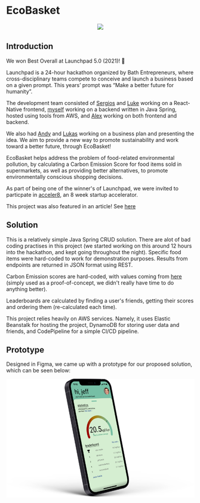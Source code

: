 # EcoBasket

<p align="center">
  <img
    src="https://imgur.com/TmOT1rU.png"
    width="50%"
  />
</p>

## Introduction

We won Best Overall at Launchpad 5.0 (2021)! :rocket:

Launchpad is a 24-hour hackathon organized by Bath Entrepreneurs, where cross-disciplinary teams compete to conceive and launch a business based on a given prompt. This years’ prompt was “Make a better future for humanity”.

The development team consisted of [Sergios](https://github.com/sg2295) and [Luke](https://github.com/lc2232) working on a React-Native frontend, [myself](https://github.com/OllieJonas) working on a backend written in Java Spring, hosted using tools from AWS, and [Alex](https://github.com/ll1) working on both frontend and backend.

We also had [Andy](https://www.linkedin.com/in/andrew-barton-000/) and [Lukas](https://www.linkedin.com/in/lukas-moment/) working on a business plan and presenting the idea. We aim to provide a new way to promote sustainability and work toward a better future, through EcoBasket!

EcoBasket helps address the problem of food-related environmental pollution, by calculating a Carbon Emission Score for food items sold in supermarkets, as well as providing better alternatives, to promote environmentally conscious shopping decisions.

As part of being one of the winner's of Launchpad, we were invited to particpate in [acceler8](https://uk.linkedin.com/company/acceler8bybe), an 8 week startup accelerator.

This project was also featured in an article! See [here](https://www.maddyness.com/uk/2021/04/01/meet-the-students-who-started-businesses-during-covid-19/)

## Solution

This is a relatively simple Java Spring CRUD solution. There are alot of bad coding practises in this project (we started working on this around 12 hours into the hackathon, and kept going throughout the night).  Specific food items were hard-coded to work for demonstration purposes. Results from endpoints are returned in JSON format using REST.

Carbon Emission scores are hard-coded, with values coming from [here](https://ourworldindata.org/grapher/ghg-per-kg-poore) (simply used as a proof-of-concept, we didn't really have time to do anything better).

Leaderboards are calculated by finding a user's friends, getting their scores and ordering them (re-calculated each time).

This project relies heavily on AWS services. Namely, it uses Elastic Beanstalk for hosting the project, DynamoDB for storing user data and friends, and CodePipeline for a simple CI/CD pipeline.

## Prototype

Designed in Figma, we came up with a prototype for our proposed solution, which can be seen below:

![EcoBasket Prototype #1](/images/ecobasket-prototype-1.png)


